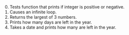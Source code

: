 0. Tests function that prints if integer is positive or negative.
1. Causes an infinite loop.
2. Returns the largest of 3 numbers.
3. Prints how many days are left in the year.
3. Takes a date and prints how many are left in the year.
